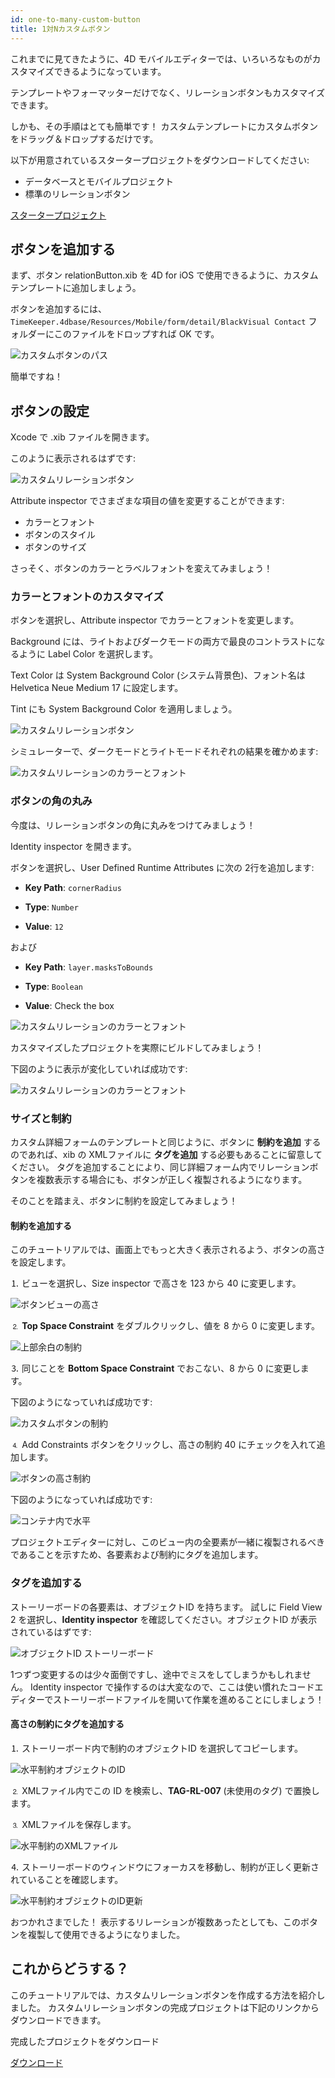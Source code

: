 ```yaml
---
id: one-to-many-custom-button
title: 1対Nカスタムボタン
---
```


これまでに見てきたように、4D モバイルエディターでは、いろいろなものがカスタマイズできるようになっています。

テンプレートやフォーマッターだけでなく、リレーションボタンもカスタマイズできます。

しかも、その手順はとても簡単です！ カスタムテンプレートにカスタムボタンをドラッグ＆ドロップするだけです。


以下が用意されているスタータープロジェクトをダウンロードしてください:

* データベースとモバイルプロジェクト
* 標準のリレーションボタン

<div className="center-button">
<a className="button button--primary"
href="https://github.com/4d-go-mobile/tutorial-OneToManyCustomButton/archive/c507e764e97e006c6c785dfc468f71f5bd708845.zip">スタータープロジェクト</a>
</div>

## ボタンを追加する

まず、ボタン relationButton.xib を 4D for iOS で使用できるように、カスタムテンプレートに追加しましょう。

ボタンを追加するには、`TimeKeeper.4dbase/Resources/Mobile/form/detail/BlackVisual Contact` フォルダーにこのファイルをドロップすれば OK です。

![カスタムボタンのパス](img/Relation-custom-button-path.png)

簡単ですね！

## ボタンの設定

Xcode で .xib ファイルを開きます。

このように表示されるはずです:

![カスタムリレーションボタン](img/Relations-custom-button-relationButton-4D-for-iOS.png)

Attribute inspector でさまざまな項目の値を変更することができます:

* カラーとフォント
* ボタンのスタイル
* ボタンのサイズ

さっそく、ボタンのカラーとラベルフォントを変えてみましょう！

### カラーとフォントのカスタマイズ

ボタンを選択し、Attribute inspector でカラーとフォントを変更します。

Background には、ライトおよびダークモードの両方で最良のコントラストになるように Label Color を選択します。

Text Color は System Background Color (システム背景色)、フォント名は Helvetica Neue Medium 17 に設定します。

Tint にも System Background Color を適用しましょう。

![カスタムリレーションボタン](img/Relations-custom-button-relationButton-4D-for-iOS-font-and-Color.png)

シミュレーターで、ダークモードとライトモードそれぞれの結果を確かめます:

![カスタムリレーションのカラーとフォント](img/Custom-relation-button-Light-and-Dark-mode-font-and-color.png)

### ボタンの角の丸み

今度は、リレーションボタンの角に丸みをつけてみましょう！

Identity inspector を開きます。

ボタンを選択し、User Defined Runtime Attributes に次の 2行を追加します:

* **Key Path**: `cornerRadius`

* **Type**: `Number`

* **Value**: `12`

および

* **Key Path**: `layer.masksToBounds`

* **Type**: `Boolean`

* **Value**: Check the box

![カスタムリレーションのカラーとフォント](img/Custom-relation-button-Xcode-round-corners.png)

カスタマイズしたプロジェクトを実際にビルドしてみましょう！

下図のように表示が変化していれば成功です:

![カスタムリレーションのカラーとフォント](img/Custom-relation-button-round-corners.png)

### サイズと制約

カスタム詳細フォームのテンプレートと同じように、ボタンに **制約を追加** するのであれば、xib の XMLファイルに **タグを追加** する必要もあることに留意してください。 タグを追加することにより、同じ詳細フォーム内でリレーションボタンを複数表示する場合にも、ボタンが正しく複製されるようになります。

そのことを踏まえ、ボタンに制約を設定してみましょう！

#### 制約を追加する

このチュートリアルでは、画面上でもっと大きく表示されるよう、ボタンの高さを設定します。

⒈ ビューを選択し、Size inspector で高さを 123 から 40 に変更します。

![ボタンビューの高さ](img/Button-view-height.png)

⒉ **Top Space Constraint** をダブルクリックし、値を 8 から 0 に変更します。

![上部余白の制約](img/Top-Space-constraint.png)

⒊ 同じことを **Bottom Space Constraint** でおこない、8 から 0 に変更します。

下図のようになっていれば成功です:

![カスタムボタンの制約](img/Custom-button-constraints.png)

⒋ Add Constraints ボタンをクリックし、高さの制約 40 にチェックを入れて追加します。

![ボタンの高さ制約](img/Button-height-constraint.png)

下図のようになっていれば成功です:

![コンテナ内で水平](img/Custom-relation-button-constraints.png)

プロジェクトエディターに対し、このビュー内の全要素が一緒に複製されるべきであることを示すため、各要素および制約にタグを追加します。


### タグを追加する

ストーリーボードの各要素は、オブジェクトID を持ちます。 試しに Field View 2 を選択し、**Identity inspector** を確認してください。オブジェクトID が表示されているはずです:

![オブジェクトID ストーリーボード](img/Custom-button-object-id-storyboard.png)

1つずつ変更するのは少々面倒ですし、途中でミスをしてしまうかもしれません。 Identity inspector で操作するのは大変なので、ここは使い慣れたコードエディターでストーリーボードファイルを開いて作業を進めることにしましょう！

#### 高さの制約にタグを追加する

⒈ ストーリーボード内で制約のオブジェクトID を選択してコピーします。

![水平制約オブジェクトのID](img/Horizontal-constraint-object-ID.png)

⒉ XMLファイル内でこの ID を検索し、**TAG-RL-007** (未使用のタグ) で置換します。

⒊ XMLファイルを保存します。

![水平制約のXMLファイル](img/Horizontal-constraint-xml-file.png)

⒋ ストーリーボードのウィンドウにフォーカスを移動し、制約が正しく更新されていることを確認します。

![水平制約オブジェクトのID更新](img/Horizontal-object-id-updated.png)

おつかれさまでした！ 表示するリレーションが複数あったとしても、このボタンを複製して使用できるようになりました。

## これからどうする？

このチュートリアルでは、カスタムリレーションボタンを作成する方法を紹介しました。 カスタムリレーションボタンの完成プロジェクトは下記のリンクからダウンロードできます。

完成したプロジェクトをダウンロード

<div className="center-button">
<a className="button button--primary"
href="https://github.com/4d-go-mobile/tutorial-OneToManyCustomButton/releases/latest/download/tutorial-OneToManyCustomButton.zip">ダウンロード</a>
</div>